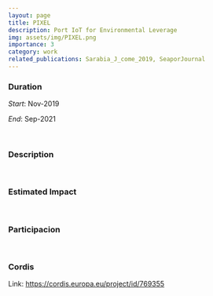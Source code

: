 ```yaml
---
layout: page
title: PIXEL 
description: Port IoT for Environmental Leverage
img: assets/img/PIXEL.png
importance: 3
category: work
related_publications: Sarabia_J_come_2019, SeaporJournal
---
```



### Duration

*Start*: Nov-2019


*End*: Sep-2021 

&nbsp;

### Description




&nbsp;


### Estimated Impact



&nbsp;

### Participacion




&nbsp;

### Cordis
Link: https://cordis.europa.eu/project/id/769355

&nbsp;


